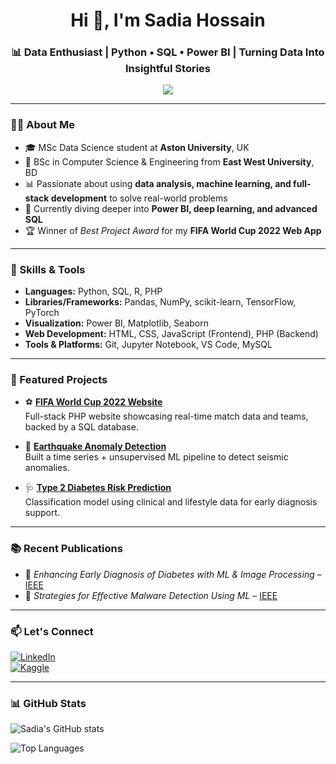 <h1 align="center">Hi 👋, I'm Sadia Hossain</h1>
<h3 align="center">📊 Data Enthusiast | Python • SQL • Power BI | Turning Data Into Insightful Stories</h3>

<p align="center">
  <img src="https://readme-typing-svg.herokuapp.com?color=70CFFF&center=true&vCenter=true&width=500&lines=Aspiring+Data+Analyst;Python+%7C+SQL+%7C+Power+BI;Full+Stack+Project+Builder;Machine+Learning+Explorer;Transforming+Data+Into+Action" />
</p>

---

### 👩‍💻 About Me

- 🎓 MSc Data Science student at **Aston University**, UK  
- 🔬 BSc in Computer Science & Engineering from **East West University**, BD  
- 📊 Passionate about using **data analysis, machine learning, and full-stack development** to solve real-world problems  
- 🌱 Currently diving deeper into **Power BI, deep learning, and advanced SQL**  
- 🏆 Winner of *Best Project Award* for my **FIFA World Cup 2022 Web App**

---

### 🧠 Skills & Tools

- **Languages:** Python, SQL, R, PHP  
- **Libraries/Frameworks:** Pandas, NumPy, scikit-learn, TensorFlow, PyTorch  
- **Visualization:** Power BI, Matplotlib, Seaborn  
- **Web Development:** HTML, CSS, JavaScript (Frontend), PHP (Backend)  
- **Tools & Platforms:** Git, Jupyter Notebook, VS Code, MySQL

---

### 🚀 Featured Projects

- ⚽ [**FIFA World Cup 2022 Website**](https://github.com/SadiaHossain21/fifa-worldcup-2022)  
  Full-stack PHP website showcasing real-time match data and teams, backed by a SQL database.  

- 🌋 [**Earthquake Anomaly Detection**](https://www.kaggle.com/code/sadia21121/earthquake-anomaly-detection)  
  Built a time series + unsupervised ML pipeline to detect seismic anomalies.

- 🩺 [**Type 2 Diabetes Risk Prediction**](https://www.kaggle.com/code/sadia21121/type-2-diabetes-risk-prediction)  
  Classification model using clinical and lifestyle data for early diagnosis support.

---

### 📚 Recent Publications

- 🧠 *Enhancing Early Diagnosis of Diabetes with ML & Image Processing* – [IEEE](https://ieeexplore.ieee.org/document/10912889)  
- 🔐 *Strategies for Effective Malware Detection Using ML* – [IEEE](https://ieeexplore.ieee.org/document/10797025)

---

### 📫 Let's Connect

[![LinkedIn](https://img.shields.io/badge/LinkedIn-blue?style=for-the-badge&logo=linkedin&logoColor=white)](https://www.linkedin.com/in/sadia-hossain-297993251/)  
[![Kaggle](https://img.shields.io/badge/Kaggle-20BEFF?style=for-the-badge&logo=kaggle&logoColor=white)](https://www.kaggle.com/sadia21121)  

---

### 📊 GitHub Stats

![Sadia's GitHub stats](https://github-readme-stats.vercel.app/api?username=SadiaHossain21&show_icons=true&theme=tokyonight)

![Top Languages](https://github-readme-stats.vercel.app/api/top-langs/?username=SadiaHossain21&layout=compact&theme=tokyonight)

